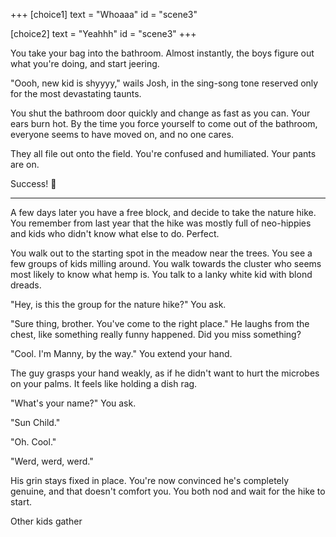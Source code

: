 +++
[choice1]
  text = "Whoaaa"
  id = "scene3"

[choice2]
  text = "Yeahhh"
  id = "scene3"
+++

You take your bag into the bathroom. Almost instantly, the boys figure
out what you're doing, and start jeering.

"Oooh, new kid is shyyyy," wails Josh, in the sing-song tone reserved
only for the most devastating taunts.

You shut the bathroom door quickly and change as fast as you can.
Your ears burn hot. By the time you force yourself to come out of the
bathroom, everyone seems to have moved on, and no one cares.

They all file out onto the field. You're confused and humiliated. Your
pants are on.

Success! :100:

---

A few days later you have a free block, and decide to take the nature
hike. You remember from last year that the hike was mostly full of
neo-hippies and kids who didn't know what else to do. Perfect.

You walk out to the starting spot in the meadow near the trees. You see
a few groups of kids milling around. You walk towards the cluster who
seems most likely to know what hemp is. You talk to a lanky white kid
with blond dreads.

"Hey, is this the group for the nature hike?" You ask.

"Sure thing, brother. You've come to the right place." He laughs from
the chest, like something really funny happened. Did you miss something?

"Cool. I'm Manny, by the way." You extend your hand.

The guy grasps your hand weakly, as if he didn't want to hurt the
microbes on your palms. It feels like holding a dish rag.

"What's your name?" You ask.

"Sun Child."

"Oh. Cool."

"Werd, werd, werd."

His grin stays fixed in place. You're now convinced he's completely
genuine, and that doesn't comfort you. You both nod and wait for the
hike to start.

Other kids gather
